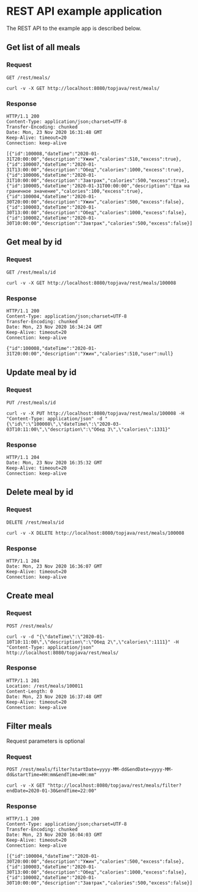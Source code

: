 # REST API example application

The REST API to the example app is described below.

## Get list of all meals
### Request
`GET /rest/meals/`
	
    curl -v -X GET http://localhost:8080/topjava/rest/meals/

### Response

    HTTP/1.1 200 
    Content-Type: application/json;charset=UTF-8
    Transfer-Encoding: chunked
    Date: Mon, 23 Nov 2020 16:31:48 GMT
    Keep-Alive: timeout=20
    Connection: keep-alive
    
    [{"id":100008,"dateTime":"2020-01-31T20:00:00","description":"Ужин","calories":510,"excess":true},{"id":100007,"dateTime":"2020-01-31T13:00:00","description":"Обед","calories":1000,"excess":true},{"id":100006,"dateTime":"2020-01-31T10:00:00","description":"Завтрак","calories":500,"excess":true},{"id":100005,"dateTime":"2020-01-31T00:00:00","description":"Еда на граничное значение","calories":100,"excess":true},{"id":100004,"dateTime":"2020-01-30T20:00:00","description":"Ужин","calories":500,"excess":false},{"id":100003,"dateTime":"2020-01-30T13:00:00","description":"Обед","calories":1000,"excess":false},{"id":100002,"dateTime":"2020-01-30T10:00:00","description":"Завтрак","calories":500,"excess":false}]

## Get meal by id
### Request
`GET /rest/meals/id`

    curl -v -X GET http://localhost:8080/topjava/rest/meals/100008

### Response

    HTTP/1.1 200 
    Content-Type: application/json;charset=UTF-8
    Transfer-Encoding: chunked
    Date: Mon, 23 Nov 2020 16:34:24 GMT
    Keep-Alive: timeout=20
    Connection: keep-alive
    
    {"id":100008,"dateTime":"2020-01-31T20:00:00","description":"Ужин","calories":510,"user":null}

## Update meal by id
### Request
`PUT /rest/meals/id`
	
    curl -v -X PUT http://localhost:8080/topjava/rest/meals/100008 -H "Content-Type: application/json" -d "{\"id\":\"100008\",\"dateTime\":\"2020-03-03T10:11:00\",\"description\":\"Обед 3\",\"calories\":1331}" 

### Response

    HTTP/1.1 204 
    Date: Mon, 23 Nov 2020 16:35:32 GMT
    Keep-Alive: timeout=20
    Connection: keep-alive

## Delete meal by id
### Request
`DELETE /rest/meals/id`

    curl -v -X DELETE http://localhost:8080/topjava/rest/meals/100008

### Response

    HTTP/1.1 204 
    Date: Mon, 23 Nov 2020 16:36:07 GMT
    Keep-Alive: timeout=20
    Connection: keep-alive

## Create meal
### Request
`POST /rest/meals/`

    curl -v -d "{\"dateTime\":\"2020-01-10T10:11:00\",\"description\":\"Обед 2\",\"calories\":1111}" -H "Content-Type: application/json" http://localhost:8080/topjava/rest/meals/

### Response

    HTTP/1.1 201 
    Location: /rest/meals/100011
    Content-Length: 0
    Date: Mon, 23 Nov 2020 16:37:48 GMT
    Keep-Alive: timeout=20
    Connection: keep-alive

## Filter meals
Request parameters is optional
### Request
`POST /rest/meals/filter?startDate=yyyy-MM-dd&endDate=yyyy-MM-dd&startTime=HH:mm&endTime=HH:mm"`

    curl -v -X GET "http://localhost:8080/topjava/rest/meals/filter?endDate=2020-01-30&endTime=22:00"

### Response

    HTTP/1.1 200 
    Content-Type: application/json;charset=UTF-8
    Transfer-Encoding: chunked
    Date: Mon, 23 Nov 2020 16:04:03 GMT
    Keep-Alive: timeout=20
    Connection: keep-alive

    [{"id":100004,"dateTime":"2020-01-30T20:00:00","description":"Ужин","calories":500,"excess":false},{"id":100003,"dateTime":"2020-01-30T13:00:00","description":"Обед","calories":1000,"excess":false},{"id":100002,"dateTime":"2020-01-30T10:00:00","description":"Завтрак","calories":500,"excess":false}]
